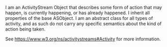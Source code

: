 I am an ActivityStream Object that describes some form of action that may happen, is currently happening, or has already happened. I inherit all properties of the base ASObject. I am an abstract class for all types of activity, and as such do not carry any specific semantics about the kind of action being taken.

See https://www.w3.org/ns/activitystreams#Activity for more information.
